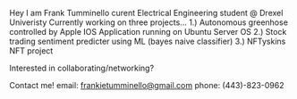 Hey I am Frank Tumminello curent Electrical Engineering student @ Drexel Univeristy
Currently working on three projects...
1.) Autonomous greenhose controlled by Apple IOS Application running on Ubuntu Server OS
2.) Stock trading sentiment predicter using ML (bayes naive classifier)
3.) NFTyskins NFT project

Interested in collaborating/networking?

Contact me!
email: frankietumminello@gmail.com
phone: (443)-823-0962

<!---
ftumminello/ftumminello is a ✨ special ✨ repository because its `README.md` (this file) appears on your GitHub profile.
You can click the Preview link to take a look at your changes.
--->
